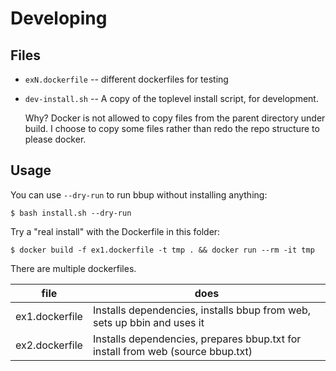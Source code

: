 # Developing

## Files

- `exN.dockerfile` -- different dockerfiles for testing
- `dev-install.sh` -- A copy of the toplevel install script, for development.

    Why?
    Docker is not allowed to copy files from the parent directory under
    build.
    I choose to copy some files rather than redo the repo structure to please docker.

## Usage

You can use `--dry-run` to run bbup without installing anything:

    $ bash install.sh --dry-run

Try a "real install" with the Dockerfile in this folder:

    $ docker build -f ex1.dockerfile -t tmp . && docker run --rm -it tmp

There are multiple dockerfiles.

| file           | does                                                                            |
|----------------|---------------------------------------------------------------------------------|
| ex1.dockerfile | Installs dependencies, installs bbup from web, sets up bbin and uses it         |
| ex2.dockerfile | Installs dependencies, prepares bbup.txt for install from web (source bbup.txt) |


